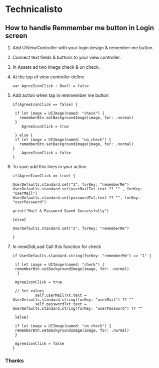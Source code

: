 
# Technicalisto

## How to handle Remmember me button in Login screen

1. Add UIVeiwController with your login design & remember me button.

2. Connect text fields & buttons to your view controller.

3. In Assets ad two image check & un check.

4. At the top of view controller define

       var AgreeIconClick : Bool! = false

5. Add action when tap in remmember me button

       if(AgreeIconClick == false) {
       
        if let image = UIImage(named: "check") {
          rememberBtn.setBackgroundImage(image, for: .normal)
        }
           AgreeIconClick = true
           
        } else {
        if let image = UIImage(named: "un_check") {
          rememberBtn.setBackgroundImage(image, for: .normal)
       }
           AgreeIconClick = false
       }
       
6. To save add this lines in your action

       if(AgreeIconClick == true) {
    
       UserDefaults.standard.set("1", forKey: "rememberMe")
       UserDefaults.standard.set(userMailTxt.text ?? "" , forKey: "userMail")
       UserDefaults.standard.set(passwordTxt.text ?? "", forKey: "userPassword")
    
       print("Mail & Password Saved Successfully")
    
       }else{
    
       UserDefaults.standard.set("2", forKey: "rememberMe")

       }

7. In viewDidLoad Call this function for check 

       if UserDefaults.standard.string(forKey: "rememberMe") == "1" {
    
        if let image = UIImage(named: "check") {
        rememberBtn.setBackgroundImage(image, for: .normal)
         }
    
        AgreeIconClick = true
    
        // Set values
                 self.userMailTxt.text = UserDefaults.standard.string(forKey: "userMail") ?? ""
                 self.passwordTxt.text = UserDefaults.standard.string(forKey: "userPassword") ?? ""
    
        }else{
    
        if let image = UIImage(named: "un_check") {
        rememberBtn.setBackgroundImage(image, for: .normal)
        }
    
        AgreeIconClick = false
       }

### Thanks

